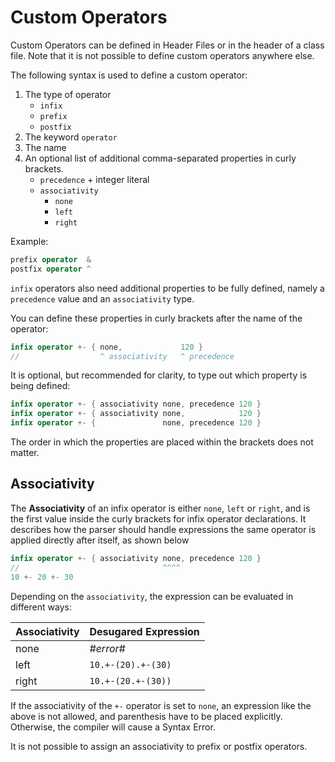# Custom Operators

Custom Operators can be defined in Header Files or in the header of a class file. Note that it is not possible to define custom operators anywhere else.

The following syntax is used to define a custom operator:

1. The type of operator
    - `infix`
    - `prefix`
    - `postfix`
2. The keyword `operator`
3. The name
4. An optional list of additional comma-separated properties in curly brackets.
    - `precedence` + integer literal
    - `associativity`
        - `none`
        - `left`
        - `right`

Example:

```swift
prefix operator  &
postfix operator ^
```

`infix` operators also need additional properties to be fully defined, namely a `precedence` value and an `associativity` type.

You can define these properties in curly brackets after the name of the operator:

```swift
infix operator +- { none,             120 }
//                  ^ associativity   ^ precedence 
```

It is optional, but recommended for clarity, to type out which property is being defined:

```swift
infix operator +- { associativity none, precedence 120 }
infix operator +- { associativity none,            120 }
infix operator +- {               none, precedence 120 }
```

The order in which the properties are placed within the brackets does not matter.

## Associativity

The **Associativity** of an infix operator is either `none`, `left` or `right`, and is the first value inside the curly brackets for infix operator declarations. It describes how the parser should handle expressions the same operator is applied directly after itself, as shown below

```swift
infix operator +- { associativity none, precedence 120 }
//                                ^^^^
10 +- 20 +- 30
```

Depending on the `associativity`, the expression can be evaluated in different ways:

| Associativity | Desugared Expression |
|---------------|----------------------|
| none          | *#error#*            |
| left          | `10.+-(20).+-(30)`   |
| right         | `10.+-(20.+-(30))`   |

If the associativity of the `+-` operator is set to `none`, an expression like the above is not allowed, and parenthesis have to be placed explicitly. Otherwise, the compiler will cause a Syntax Error.

It is not possible to assign an associativity to prefix or postfix operators.